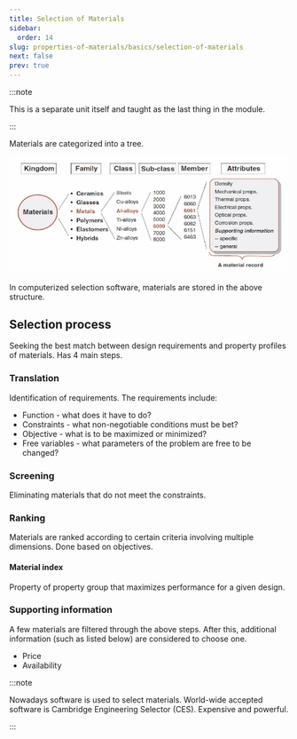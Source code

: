 ```yaml
---
title: Selection of Materials
sidebar:
  order: 14
slug: properties-of-materials/basics/selection-of-materials
next: false
prev: true
---
```


:::note

This is a separate unit itself and taught as the last thing in the module.

:::

Materials are categorized into a tree.

![Classification of Materials](./images/materials-classification.jpg)

In computerized selection software, materials are stored in the above structure.

## Selection process

Seeking the best match between design requirements and property profiles of
materials. Has 4 main steps.

### Translation

Identification of requirements. The requirements include:

- Function - what does it have to do?
- Constraints - what non-negotiable conditions must be bet?
- Objective - what is to be maximized or minimized?
- Free variables - what parameters of the problem are free to be changed?

### Screening

Eliminating materials that do not meet the constraints.

### Ranking

Materials are ranked according to certain criteria involving multiple
dimensions. Done based on objectives.

#### Material index

Property of property group that maximizes performance for a given design.

### Supporting information

A few materials are filtered through the above steps. After this, additional
information (such as listed below) are considered to choose one.

- Price
- Availability

:::note

Nowadays software is used to select materials. World-wide accepted software is
Cambridge Engineering Selector (CES). Expensive and powerful.

:::
